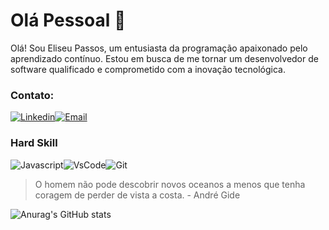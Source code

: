 # Olá Pessoal :vulcan_salute:

Olá! Sou Eliseu Passos, um entusiasta da programação apaixonado pelo aprendizado contínuo. Estou em busca de me tornar um desenvolvedor de software qualificado e comprometido com a inovação tecnológica.

### Contato:
[![Linkedin](https://img.shields.io/badge/LinkedIn-0077B5?style=for-the-badge&logo=linkedin&logoColor=white)](https://www.linkedin.com/in/eliseu-passos)[![Email](https://img.shields.io/badge/Gmail-D14836?style=for-the-badge&logo=gmail&logoColor=white)](Passos.e.s97@gmail.com)

### Hard Skill
![Javascript](https://img.shields.io/badge/JavaScript-323330?style=for-the-badge&logo=javascript&logoColor=F7DF1E)![VsCode](https://img.shields.io/badge/VSCode-0078D4?style=for-the-badge&logo=visual%20studio%20code&logoColor=white)![Git](https://img.shields.io/badge/GIT-E44C30?style=for-the-badge&logo=git&logoColor=white)

>O homem não pode descobrir novos oceanos a menos que tenha coragem de perder de vista a costa. - André Gide

![Anurag's GitHub stats](https://github-readme-stats.vercel.app/api?username=eliseupassos&hide=contribs,prs&show_icons=true&theme=dark)
